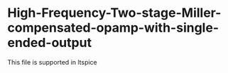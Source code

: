 # High-Frequency-Two-stage-Miller-compensated-opamp-with-single-ended-output


This file is supported in ltspice 
